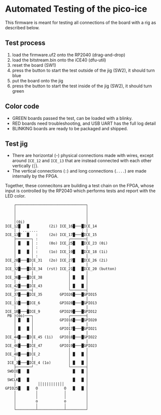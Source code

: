 # Automated Testing of the pico-ice

This firmware is meant for testing all connections of the board with a rig as described below.

## Test process

1. load the firmware.uf2 onto the RP2040 (drag-and-drop)
2. load the bitstream.bin onto the iCE40 (dfu-util)
3. reset the board (SW1)
4. press the button to start the test outside of the jig (SW2), it should turn blue
5. put the board onto the jig
5. press the button to start the test inside of the jig (SW2), it should turn green

## Color code

- GREEN boards passed the test, can be loaded with a blinky.
- RED boards need troubleshooting, and USB UART has the full log detail
- BLINKING boards are ready to be packaged and shipped.

## Test jig

- There are horizontal (`─`) physical connections made with wires, except around `ICE_12` and `ICE_13` that are instead connected with each other vertically (`│`).
- The vertical connections (`:`) and long connections (`....`) are made internally by the FPGA.

Together, these connecitons are building a test chain on the FPGA, whose input is controlled by the RP2040 which performs tests and report with the LED color.

```
    ┌────────────────────────────────┐
    │                                │
    │                                │
    │                                │
    │(0i)                            │
ICE_12█   █         (2i) ICE_16█───█ICE_14
    │ │ .......                    : │
ICE_13█'  █   :     (2o) ICE_17█───█ICE_15
    ├───────┐ :              ┌───────┤
    │ █   █ │ :     (0o) ICE_25█   █ICE_23 (0i)
    │       │ :              │       │
    │ █   █ │ :     (1o) ICE_19█   █ICE_18 (1i)
    │       │ :              │       │
ICE_28█───█ICE_31   (2o) ICE_27█   █ICE_26 (2i)
    │ :     │                │       │
ICE_32█───█ICE_34  (rst) ICE_21█   █ICE_20 (button)
    │     : │                │       │
ICE_36█───█ICE_38            │ █   █ │
    │ :     │                │       │
ICE_42█───█ICE_43            │ █   █ │
    ├─────:─┤                └───────┤
ICE_37█───█ICE_35        GPIO26█───█GPIO15
    │ :                              │
ICE_11█───█ICE_6         GPIO28█───█GPIO13
    │     :                          │
ICE_10█───█ICE_9         GPIO29█───█GPIO12
 PB ├(0o)───┐                ┌───────┤
    │ █   █ │            GPIO16█───█GPIO20
    │       │                │       │
    │ █   █ │            GPIO17█───█GPIO21
    │       │                │       │
ICE_44█───█ICE_45 (1i)   GPIO18█───█GPIO22
    │ :     │                │       │
ICE_46█───█ICE_47        GPIO19█───█GPIO23
    │     : │                │       │
ICE_48█───█ICE_2             │ █   █ │
    │ :     │                │       │
 ICE_3█───█ICE_4 (1o)        │ █   █ │
    ├───────┘                └───────┤
 SWDIO█   █                    █   █ │
    │                                │
 SWCLK█   █                    █   █ │
    │          ││||||||||││          │
GPIO25█   █   O            O   █   █ │
    │         │            │         │
    │         │            │         │
    │         o            o         │
    │         │            │         │
    └─────────┴────────────┴─────────┘
```
